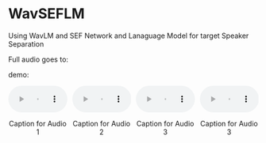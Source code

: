 <style>
        .audio-container {
            display: flex;
            justify-content: space-between;
            gap: 10px; /* Space between the audio elements */
        }
        .audio-item {
            flex: 1; /* Allow audio items to grow and shrink as needed */
            text-align: center; /* Center-align the captions */
        }
        .audio-item audio {
            width: 100%; /* Make audio elements take the full width of the container */
        }
    </style>

# WavSEFLM

Using WavLM and SEF Network and Lanaguage Model for target Speaker Separation

Full audio goes to: 

demo: 

  <div class="audio-container">
        <div class="audio-item">
            <audio controls>
                <source src="./audio/wavseflm/0_mix.wav" type="audio/mpeg">
                Your browser does not support the audio element.
            </audio>
            <p>Caption for Audio 1</p>
        </div>
        <div class="audio-item">
            <audio controls>
                <source src="./audio/wavseflm/0_clean.wav" type="audio/mpeg">
                Your browser does not support the audio element.
            </audio>
            <p>Caption for Audio 2</p>
        </div>
        <div class="audio-item">
            <audio controls>
                <source src="./audio/wavseflm/0_output_.wav" type="audio/mpeg">
                Your browser does not support the audio element.
            </audio>
            <p>Caption for Audio 3</p>
        </div>
        <div class="audio-item">
            <audio controls>
                <source src="./audio/wavseflm/0_regi.wav" type="audio/mpeg">
                Your browser does not support the audio element.
            </audio>
            <p>Caption for Audio 3</p>
        </div>
    </div>